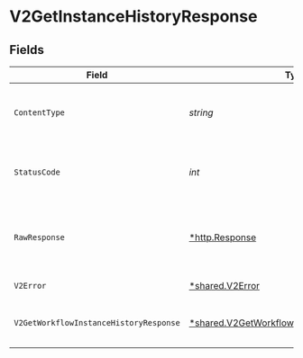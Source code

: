 # V2GetInstanceHistoryResponse


## Fields

| Field                                                                                                       | Type                                                                                                        | Required                                                                                                    | Description                                                                                                 |
| ----------------------------------------------------------------------------------------------------------- | ----------------------------------------------------------------------------------------------------------- | ----------------------------------------------------------------------------------------------------------- | ----------------------------------------------------------------------------------------------------------- |
| `ContentType`                                                                                               | *string*                                                                                                    | :heavy_check_mark:                                                                                          | HTTP response content type for this operation                                                               |
| `StatusCode`                                                                                                | *int*                                                                                                       | :heavy_check_mark:                                                                                          | HTTP response status code for this operation                                                                |
| `RawResponse`                                                                                               | [*http.Response](https://pkg.go.dev/net/http#Response)                                                      | :heavy_minus_sign:                                                                                          | Raw HTTP response; suitable for custom response parsing                                                     |
| `V2Error`                                                                                                   | [*shared.V2Error](../../models/shared/v2error.md)                                                           | :heavy_minus_sign:                                                                                          | General error                                                                                               |
| `V2GetWorkflowInstanceHistoryResponse`                                                                      | [*shared.V2GetWorkflowInstanceHistoryResponse](../../models/shared/v2getworkflowinstancehistoryresponse.md) | :heavy_minus_sign:                                                                                          | The workflow instance history                                                                               |
